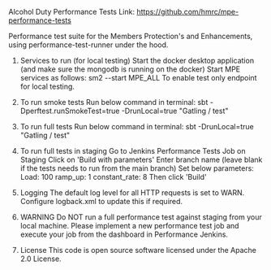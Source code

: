 Alcohol Duty Performance Tests Link: https://github.com/hmrc/mpe-performance-tests

Performance test suite for the Members Protection's and Enhancements, using performance-test-runner under the hood.

1. Services to run (for local testing)
   Start the docker desktop application (and make sure the mongodb is running on the docker) Start MPE services as follows: sm2 --start MPE_ALL To enable test only endpoint for local testing.

2. To run smoke tests
   Run below command in terminal: sbt -Dperftest.runSmokeTest=true -DrunLocal=true "Gatling / test"

3. To run full tests
   Run below command in terminal: sbt -DrunLocal=true "Gatling / test"

3. To run full tests in staging
   Go to Jenkins Performance Tests Job on Staging Click on 'Build with parameters' Enter branch name (leave blank if the tests needs to run from the main branch) Set below parameters: Load: 100 ramp_up: 1 constant_rate: 8 Then click 'Build'

5. Logging
   The default log level for all HTTP requests is set to WARN. Configure logback.xml to update this if required.

6. WARNING
   Do NOT run a full performance test against staging from your local machine. Please implement a new performance test job and execute your job from the dashboard in Performance Jenkins.

7. License
   This code is open source software licensed under the Apache 2.0 License.